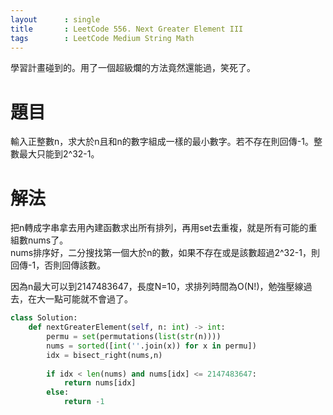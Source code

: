 ```yaml
---
layout      : single
title       : LeetCode 556. Next Greater Element III
tags 		: LeetCode Medium String Math 
---
```

學習計畫碰到的。用了一個超級爛的方法竟然還能過，笑死了。

# 題目
輸入正整數n，求大於n且和n的數字組成一樣的最小數字。若不存在則回傳-1。整數最大只能到2^32-1。

# 解法
把n轉成字串拿去用內建函數求出所有排列，再用set去重複，就是所有可能的重組數nums了。  
nums排序好，二分搜找第一個大於n的數，如果不存在或是該數超過2^32-1，則回傳-1，否則回傳該數。  

因為n最大可以到2147483647，長度N=10，求排列時間為O(N!)，勉強壓線過去，在大一點可能就不會過了。

```python
class Solution:
    def nextGreaterElement(self, n: int) -> int:
        permu = set(permutations(list(str(n))))
        nums = sorted([int(''.join(x)) for x in permu])
        idx = bisect_right(nums,n)
        
        if idx < len(nums) and nums[idx] <= 2147483647:
            return nums[idx]
        else:
            return -1
```

